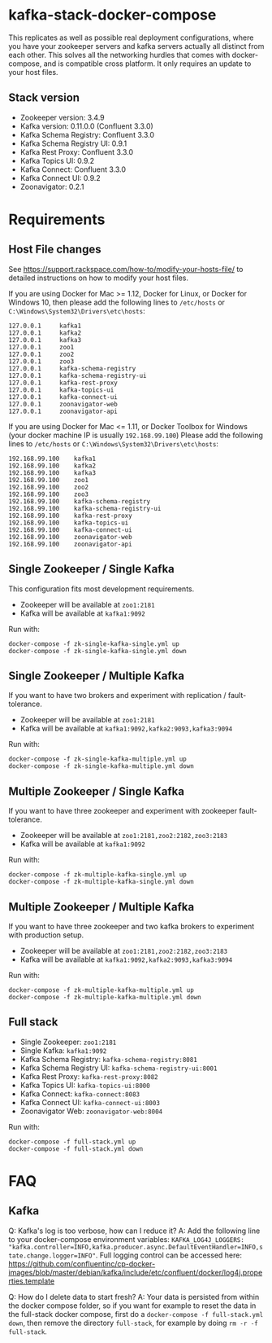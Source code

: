 # kafka-stack-docker-compose

This replicates as well as possible real deployment configurations, where you have your zookeeper servers and kafka servers actually all distinct from each other. This solves all the networking hurdles that comes with docker-compose, and is compatible cross platform. It only requires an update to your host files.

## Stack version

  - Zookeeper version: 3.4.9
  - Kafka version: 0.11.0.0 (Confluent 3.3.0)
  - Kafka Schema Registry: Confluent 3.3.0
  - Kafka Schema Registry UI: 0.9.1
  - Kafka Rest Proxy: Confluent 3.3.0
  - Kafka Topics UI: 0.9.2
  - Kafka Connect: Confluent 3.3.0
  - Kafka Connect UI: 0.9.2
  - Zoonavigator: 0.2.1

# Requirements

## Host File changes

See https://support.rackspace.com/how-to/modify-your-hosts-file/ to detailed instructions on how to modify your host files.

If you are using Docker for Mac >= 1.12, Docker for Linux, or Docker for Windows 10, then please add the following lines to `/etc/hosts` or `C:\Windows\System32\Drivers\etc\hosts`:
```
127.0.0.1     kafka1
127.0.0.1     kafka2
127.0.0.1     kafka3
127.0.0.1     zoo1
127.0.0.1     zoo2
127.0.0.1     zoo3
127.0.0.1     kafka-schema-registry
127.0.0.1     kafka-schema-registry-ui
127.0.0.1     kafka-rest-proxy
127.0.0.1     kafka-topics-ui
127.0.0.1     kafka-connect-ui
127.0.0.1     zoonavigator-web
127.0.0.1     zoonavigator-api
```

If you are using Docker for Mac <= 1.11, or Docker Toolbox for Windows
(your docker machine IP is usually `192.168.99.100`)
Please add the following lines to `/etc/hosts` or `C:\Windows\System32\Drivers\etc\hosts`:
```
192.168.99.100    kafka1
192.168.99.100    kafka2
192.168.99.100    kafka3
192.168.99.100    zoo1
192.168.99.100    zoo2
192.168.99.100    zoo3
192.168.99.100    kafka-schema-registry
192.168.99.100    kafka-schema-registry-ui
192.168.99.100    kafka-rest-proxy
192.168.99.100    kafka-topics-ui
192.168.99.100    kafka-connect-ui
192.168.99.100    zoonavigator-web
192.168.99.100    zoonavigator-api
```

## Single Zookeeper / Single Kafka

This configuration fits most development requirements.

 - Zookeeper will be available at `zoo1:2181`
 - Kafka will be available at `kafka1:9092`


Run with:
```
docker-compose -f zk-single-kafka-single.yml up
docker-compose -f zk-single-kafka-single.yml down
```

## Single Zookeeper / Multiple Kafka

If you want to have two brokers and experiment with replication / fault-tolerance.

- Zookeeper will be available at `zoo1:2181`
- Kafka will be available at `kafka1:9092,kafka2:9093,kafka3:9094`


Run with:
```
docker-compose -f zk-single-kafka-multiple.yml up
docker-compose -f zk-single-kafka-multiple.yml down
```

## Multiple Zookeeper / Single Kafka

If you want to have three zookeeper and experiment with zookeeper fault-tolerance.

- Zookeeper will be available at `zoo1:2181,zoo2:2182,zoo3:2183`
- Kafka will be available at `kafka1:9092`

Run with:
```
docker-compose -f zk-multiple-kafka-single.yml up
docker-compose -f zk-multiple-kafka-single.yml down
```


## Multiple Zookeeper / Multiple Kafka

If you want to have three zookeeper and two kafka brokers to experiment with production setup.

- Zookeeper will be available at `zoo1:2181,zoo2:2182,zoo3:2183`
- Kafka will be available at `kafka1:9092,kafka2:9093,kafka3:9094`

Run with:
```
docker-compose -f zk-multiple-kafka-multiple.yml up
docker-compose -f zk-multiple-kafka-multiple.yml down
```


## Full stack

 - Single Zookeeper: `zoo1:2181`
 - Single Kafka: `kafka1:9092`
 - Kafka Schema Registry: `kafka-schema-registry:8081`
 - Kafka Schema Registry UI: `kafka-schema-registry-ui:8001`
 - Kafka Rest Proxy: `kafka-rest-proxy:8082`
 - Kafka Topics UI: `kafka-topics-ui:8000`
 - Kafka Connect: `kafka-connect:8083`
 - Kafka Connect UI: `kafka-connect-ui:8003`
 - Zoonavigator Web: `zoonavigator-web:8004`


 Run with:
 ```
 docker-compose -f full-stack.yml up
 docker-compose -f full-stack.yml down
 ```

# FAQ

## Kafka

Q: Kafka's log is too verbose, how can I reduce it?
A: Add the following line to your docker-compose environment variables: `KAFKA_LOG4J_LOGGERS: "kafka.controller=INFO,kafka.producer.async.DefaultEventHandler=INFO,state.change.logger=INFO"`. Full logging control can be accessed here: https://github.com/confluentinc/cp-docker-images/blob/master/debian/kafka/include/etc/confluent/docker/log4j.properties.template

Q: How do I delete data to start fresh?
A: Your data is persisted from within the docker compose folder, so if you want for example to reset the data in the full-stack docker compose, first do a `docker-compose -f full-stack.yml down`, then remove the directory `full-stack`, for example by doing `rm -r -f full-stack`.
